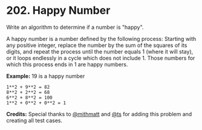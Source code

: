 # 202. Happy Number

Write an algorithm to determine if a number is "happy".

A happy number is a number defined by the following process: Starting with any positive integer, replace the number by the sum of the squares of its digits, and repeat the process until the number equals 1 (where it will stay), or it loops endlessly in a cycle which does not include 1. Those numbers for which this process ends in 1 are happy numbers.

**Example:** 19 is a happy number

    1**2 + 9**2 = 82
    8**2 + 2**2 = 68
    6**2 + 8**2 = 100
    1**2 + 0**2 + 0**2 = 1

**Credits:**
Special thanks to [@mithmatt](https://leetcode.com/discuss/user/mithmatt) and [@ts](https://leetcode.com/discuss/user/ts) for adding this problem and creating all test cases.
